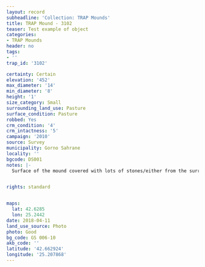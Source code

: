 ```yaml
---
layout: record
subheadline: 'Collection: TRAP Mounds'
title: TRAP Mound - 3102
teaser: Test example of object
categories:
- TRAP Mounds
header: no
tags:
- ''
trap_id: '3102'

certainty: Certain
elevation: '452'
max_diameter: '14'
min_diameter: '8'
height: '1'
size_category: Small
surrounding_land_use: Pasture
surface_condition: Pasture
robbed: Yes
crm_condition: '4'
crm_intactness: '5'
campaign: '2010'
source: Survey
municipality: Gorno Sahrane
locality: ''
bgcode: DS001
notes: |-
  Surface of the mound covered with lots of stones/either from the surrounding pasture or from the mound.


rights: standard


maps:
  lat: 42.6285
  lon: 25.2442
date: 2018-04-11
land_use_source: Photo
photo: Good
bg_code: GS 006-10
akb_code: ''
latitude: '42.662924'
longitude: '25.207868'
---
```

